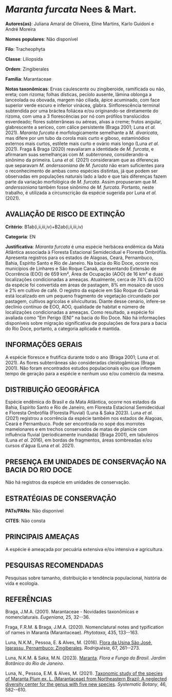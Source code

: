# *Maranta furcata* Nees & Mart.

**Autores(as)**: Juliana Amaral de Oliveira, Eline Martins, Karlo Guidoni e André Moreira

**Nomes populares**: Não disponível

**Filo**: Tracheophyta

**Classe**: Liliopsida

**Ordem**: Zingiberales

**Família**: Marantaceae

**Notas taxonômicas**: Ervas caulescente ou zingiberoide, ramificada ou não, ereta; com rizoma; folhas dísticas, pecíolo ausente, lâmina oblonga a lanceolada ou obovada, margem não ciliada, ápice acuminado, com face superior verde escuro e inferior vinácea, glabra. Sinflorescência terminal subtendida por uma bráctea foliácea e/ou originando-se diretamente do rizoma, com uma a 3 florescências por nó com prófilos translúcidos esverdeado; flores subterrâneas ou aéreas, alvas a creme; frutos angular, glabrescente a seríceo, com cálice persistente (Braga 2001; Luna *et al.* 2021). *Maranta furcata* é morfologicamente semelhante a *M. divaricata*, mas difere por um tubo da corola mais curto e giboso, estaminódios externos mais curtos, estilete mais curto e ovário mais longo (Luna *et al.* 2021). Fraga & Braga (2020) reavaliaram a identidade de *M. furcata*, e afirmaram suas semelhanças com *M.  subterranea*, considerando-a sinônimo da primeira. Luna *et al.* (2021)
consideraram que as diferenças que separavam *M. anderssoniana* de *M.  furcata* não eram suficientes para o reconhecimento de ambas como espécies distintas, já que podem ser observadas em populações naturais lado a lado e que tais diferenças fazem parte da variação morfológica de *M. furcata*. Assim propuseram que *M. anderssoniana* também fosse sinônimo de *M. furcata*. Portanto, neste trabalho, é utilizada a circunscrição da espécie sugerida por Luna *et al.* (2021).

## AVALIAÇÃO DE RISCO DE EXTINÇÃO

**Critério**: B1ab(i,ii,iii,iv)+B2ab(i,ii,iii,iv)

**Categoria**: EN

**Justificativa**: *Maranta furcata* é uma espécie herbácea endêmica da Mata Atlântica associada à Floresta Estacional Semidecidual e Floresta Ombrófila. Apresenta registros para os estados de Alagoas, Ceará, Pernambuco, Bahia, Espírito Santo e Rio de Janeiro. Na bacia do Rio Doce, ocorre nos municípios de Linhares e São Roque Canaã, apresentando Extensão de Ocorrência (EOO) de 659 km², Área de Ocupação (AOO) de 16 km² e duas localizações condicionadas a ameaças. Atualmente, cerca de 74% da EOO da espécie foi convertida em áreas de pastagem, 8% em mosaico de usos e 2% em cultivo de café. O registro da espécie em São Roque do Canaã está localizado em um pequeno fragmento de vegetação circundado por pastagem, cultivos agrícolas e silviculturas. Diante desse cenário, infere-se declínio contínuo de EOO, AOO, qualidade de habitat e número de localizações condicionadas a ameaças. Como resultado, a espécie foi avaliada como "Em Perigo (EN)" na bacia
do Rio Doce. Não há informações disponíveis sobre migração significativa de populações de fora para a bacia do Rio Doce, portanto, a categoria aplicada é mantida.

## INFORMAÇÕES GERAIS

A espécie floresce e frutifica durante todo o ano (Braga 2001; Luna *et al.* 2021). As flores subterrâneas são consideradas cleistogâmicas (Braga 2001). Não foram encontrados estudos populacionais e/ou que informem tempo de geração para a espécie e nenhum uso e/ou comércio da mesma.

## DISTRIBUIÇÃO GEOGRÁFICA

Espécie endêmica do Brasil e da Mata Atlântica, ocorre nos estados da Bahia, Espírito Santo e Rio de Janeiro, em Floresta Estacional Semidecidual e Floresta Ombrófila (Floresta Pluvial) (Luna & Saka 2023).  Luna *et al.* (2021) registrou a ocorrência da espécie também nos estados de Alagoas, Ceará e Pernambuco. Pode ser encontrada no sopé dos morrotes mamelonares e em trechos conservados de matas de planície com influência fluvial (periodicamente inundada) (Braga 2001), em tabuleiros (Luna *et al.* 2016), em bordas de fragmentos, áreas sombreadas e/ou cursos d'água (Luna *et al.* 2021).

## PRESENÇA EM UNIDADES DE CONSERVAÇÃO NA BACIA DO RIO DOCE

Não há registros da espécie em unidades de conservação.

## ESTRATÉGIAS DE CONSERVAÇÃO

**PATs/PANs**: Não disponível

**CITES**: Não consta

## PRINCIPAIS AMEAÇAS

A espécie é ameaçada por pecuária extensiva e/ou intensiva e agricultura.

## PESQUISAS RECOMENDADAS

Pesquisas sobre tamanho, distribuição e tendência populacional, história de vida e ecologia.

## REFERÊNCIAS

Braga, J.M.A. (2001). Marantaceae - Novidades taxonômicas e nomenclaturais. *Eugeniana*, 25, 32--36.

Fraga, F.R.M. & Braga, J.M.A. (2020). Nomenclatural notes and typification of names in Maranta (Marantaceae). *Phytotaxa*, 435, 133--163.

Luna, N.K.M., Pessoa, E. & Alves, M. (2016). [Flora da Usina São José, Igarassu, Pernambuco: Zingiberales](https://doi.org/10.1590/2175-7860201667114).  *Rodriguésia*, 67, 261--273.

Luna, N.K.M. & Saka, M.N. (2023).  [Maranta](https://floradobrasil.jbrj.gov.br/FB611427). *Flora e Funga do Brasil. Jardim Botânico do Rio de Janeiro*.

Luna, N., Pessoa, E.M. & Alves, M. (2021). [Taxonomic study of the species of Maranta Plum ex. L. (Marantaceae) from Northeastern Brazil: A neglected diversity center for the genus with five new species](https://doi.org/10.1600/036364421X16312067913345). *Systematic Botany*, 46, 582--610.
